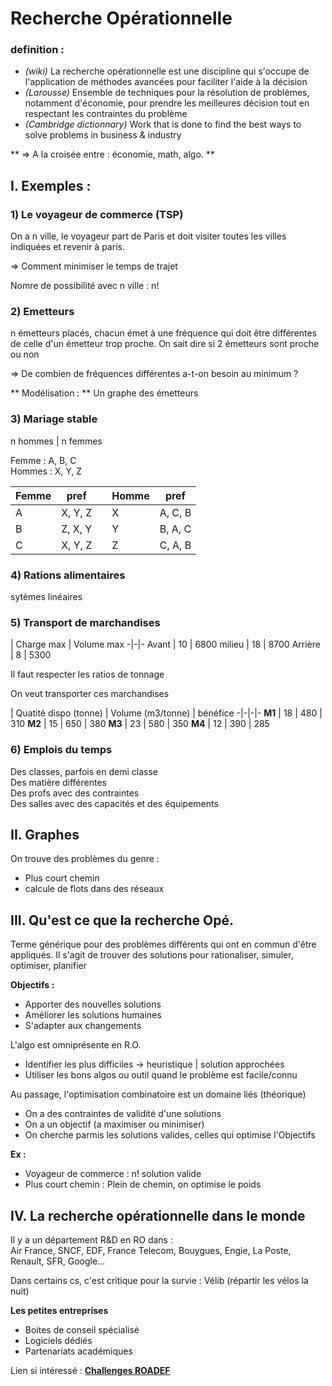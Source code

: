 # Recherche Opérationnelle

### definition :
- *(wiki)* La recherche opérationnelle est une discipline qui s'occupe de l'application de méthodes avancées pour faciliter l'aide à la décision
- *(Larousse)* Ensemble de techniques pour la résolution de problèmes, notamment d'économie, pour prendre les meilleures décision tout en respectant les contraintes du problème
- *(Cambridge dictionnary)* Work that is done to find the best ways to solve problems in business & industry

** => A la croisée entre : économie, math, algo. **

## I. Exemples :

### 1) Le voyageur de commerce (TSP)

On a n ville, le voyageur part de Paris et doit visiter toutes les villes indiquées et revenir à paris.

=> Comment minimiser le temps de trajet

Nomre de possibilité avec n ville : n!


### 2) Emetteurs

n émetteurs placés, chacun émet à une fréquence qui doit être différentes de celle d'un émetteur trop proche. On sait dire si 2 émetteurs sont proche ou non

=> De combien de fréquences différentes a-t-on besoin au minimum ?

** Modélisation : ** Un graphe des émetteurs

### 3) Mariage stable

n hommes | n femmes

Femme : A, B, C       
Hommes : X, Y, Z

Femme | pref | |Homme | pref
-|-|-|-|-
A | X, Y, Z || X | A, C, B
B | Z, X, Y || Y | B, A, C
C | X, Y, Z || Z | C, A, B

### 4) Rations alimentaires

sytèmes linéaires

### 5) Transport de marchandises

 | Charge max | Volume max
 -|-|-
 Avant | 10 | 6800
 milieu | 18 | 8700
 Arrière | 8 | 5300

 Il faut respecter les ratios de tonnage

 On veut transporter ces marchandises

 | Quatité dispo (tonne) | Volume (m3/tonne) | bénéfice
 -|-|-|-
 **M1** | 18 | 480 | 310
 **M2** | 15 | 650 | 380
 **M3** | 23 | 580 | 350
 **M4** | 12 | 390 | 285

### 6) Emplois du temps

Des classes, parfois en demi classe         
Des matière différentes   
Des profs avec des contraintes  
Des salles avec des capacités et des équipements


## II. Graphes

On trouve des problèmes du genre :
* Plus court chemin
* calcule de flots dans des réseaux

## III. Qu'est ce que la recherche Opé.

Terme générique pour des problèmes différents qui ont en commun d'être appliqués. Il s'agit de trouver des solutions pour rationaliser, simuler, optimiser, planifier

**Objectifs :**
- Apporter des nouvelles solutions
- Améliorer les solutions humaines
- S'adapter aux changements

L'algo est omniprésente en R.O.
- Identifier les plus difficiles -> heuristique | solution approchées
- Utiliser les bons algos ou outil quand le problème est facile/connu

Au passage, l'optimisation combinatoire est un domaine liés (théorique)
* On a des contraintes de validité d'une solutions
* On a un objectif (a maximiser ou minimiser)
* On cherche parmis les solutions valides, celles qui optimise l'Objectifs

**Ex :**
- Voyageur de commerce : n! solution valide
- Plus court chemin : Plein de chemin, on optimise le poids


## IV. La recherche opérationnelle dans le monde

Il y a un département R&D en RO dans :  
Air France, SNCF, EDF, France Telecom, Bouygues, Engie, La Poste, Renault, SFR, Google...

Dans certains cs, c'est critique pour la survie : Vélib (répartir les vélos la nuit)

**Les petites entreprises**
- Boites de conseil spécialisé
- Logiciels dédiés
- Partenariats académiques

Lien si intéressé : [**Challenges ROADEF**](http://challenge.roadef.org)
